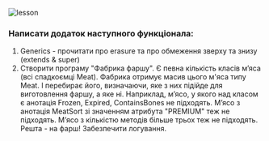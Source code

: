 ![lesson](https://img.shields.io/badge/hw__adv-12-green)

### Написати додаток наступного функціонала:

1. Generics - прочитати про erasure та про обмеження зверху та знизу (extends & super)
2. Створити програму "Фабрика фаршу". Є певна кількість класів  мʼяса (всі спадкоємці
   Meat). Фабрика отримує масив цього м'яса типу Meat. І перебирає його, визначаючи, яке з них підійде для
   виготовлення фаршу, а яке ні. Наприклад, мʼясо, у якого над класом є анотація Frozen, Expired, ContainsBones не
   підходять. Мʼясо з анотація MeatSort зі значенням атрибута "PREMIUM" теж не підходять. Мʼясо з кількістю методів більше
   трьох теж не підходять. Решта - на фарш! Забезпечити логування.